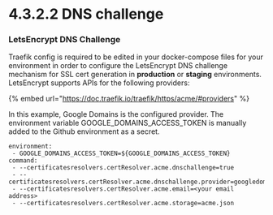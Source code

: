 # 4.3.2.2 DNS challenge

### LetsEncrypt DNS Challenge

Traefik config is required to be edited in your docker-compose files for your environment in order to configure the LetsEncrypt DNS challenge mechanism for SSL cert generation in **production** or **staging** environments.  LetsEncrypt supports APIs for the following providers:

{% embed url="https://doc.traefik.io/traefik/https/acme/#providers" %}

In this example, Google Domains is the configured provider.  The environment variable GOOGLE\_DOMAINS\_ACCESS\_TOKEN is manually added to the Github environment as a secret.



```
environment:
 - GOOGLE_DOMAINS_ACCESS_TOKEN=${GOOGLE_DOMAINS_ACCESS_TOKEN}
command:
 - --certificatesresolvers.certResolver.acme.dnschallenge=true
 - --certificatesresolvers.certResolver.acme.dnschallenge.provider=googledomains
 - --certificatesresolvers.certResolver.acme.email=<your email address>
 - --certificatesresolvers.certResolver.acme.storage=acme.json
```



